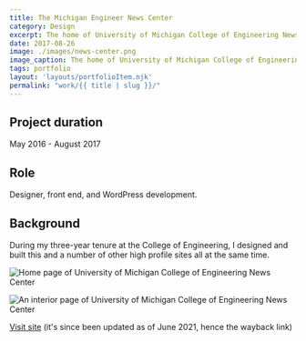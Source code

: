 ```yaml
---
title: The Michigan Engineer News Center
category: Design
excerpt: The home of University of Michigan College of Engineering News Center.
date: 2017-08-26
image: ./images/news-center.png
image_caption: The home of University of Michigan College of Engineering News Center.
tags: portfolio
layout: 'layouts/portfolioItem.njk'
permalink: "work/{{ title | slug }}/"
---
```

## Project duration

May 2016 - August 2017

## Role

Designer, front end, and WordPress development.

## Background

During my three-year tenure at the College of Engineering, I designed and built this and a number of other high profile sites all at the same time.

![Home page of University of Michigan College of Engineering News Center](/images/01-home.png)

![An interior page of University of Michigan College of Engineering News Center](/images/content.png)

[Visit site](https://web.archive.org/web/20210614165950/https://news.engin.umich.edu/) (it's since been updated as of June 2021, hence the wayback link)